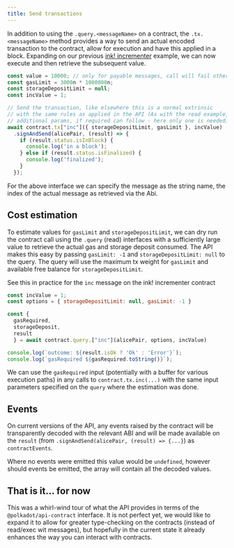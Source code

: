```yaml
---
title: Send transactions
---
```


In addition to using the `.query.<messageName>` on a contract, the `.tx.<messageName>` method provides a way to send an actual encoded transaction to the contract, allow for execution and have this applied in a block. Expanding on our previous [ink! incrementer](https://github.com/paritytech/ink/blob/master/examples/incrementer/lib.rs) example, we can now execute and then retrieve the subsequent value.

```javascript
const value = 10000; // only for payable messages, call will fail otherwise
const gasLimit = 3000n * 1000000n;
const storageDepositLimit = null;
const incValue = 1;

// Send the transaction, like elsewhere this is a normal extrinsic
// with the same rules as applied in the API (As with the read example,
// additional params, if required can follow - here only one is needed)
await contract.tx["inc"]({ storageDepositLimit, gasLimit }, incValue)
  .signAndSend(alicePair, (result) => {
    if (result.status.isInBlock) {
      console.log('in a block');
    } else if (result.status.isFinalized) {
      console.log('finalized');
    }
  });
```

For the above interface we can specify the message as the string name, the index of the actual message as retrieved via the Abi.


## Cost estimation

To estimate values for `gasLimit` and `storageDepositLimit`, we can dry run the contract call using the `.query` (read) interfaces with a sufficiently large value to retrieve the actual gas and storage deposit consumed. The API makes this easy by passing `gasLimit: -1` and `storageDepositLimit: null` to the query. The query will use the maximum tx weight for `gasLimit` and available free balance for `storageDepositLimit`.

See this in practice for the `inc` message on the ink! incrementer contract

```js
const incValue = 1;
const options = { storageDepositLimit: null, gasLimit: -1 }

const { 
  gasRequired, 
  storageDeposit, 
  result 
  } = await contract.query.["inc"](alicePair, options, incValue)

console.log(`outcome: ${result.isOk ? 'Ok' : 'Error'}`);
console.log(`gasRequired ${gasRequired.toString()}`);
```

We can use the `gasRequired` input (potentially with a buffer for various execution paths) in any calls to `contract.tx.inc(...)` with the same input parameters specified on the `query` where the estimation was done.


## Events

On current versions of the API, any events raised by the contract will be transparently decoded with the relevant ABI and will be made available on the `result` (from `.signAndSend(alicePair, (result) => {...}`) as `contractEvents`.

Where no events were emitted this value would be `undefined`, however should events be emitted, the array will contain all the decoded values.


## That is it... for now

This was a whirl-wind tour of what the API provides in terms of the `@polkadot/api-contract` interface. It is not perfect yet, we would like to expand it to allow for greater type-checking on the contracts (instead of read/exec wit messages), but hopefully in the current state it already enhances the way you can interact with contracts.
